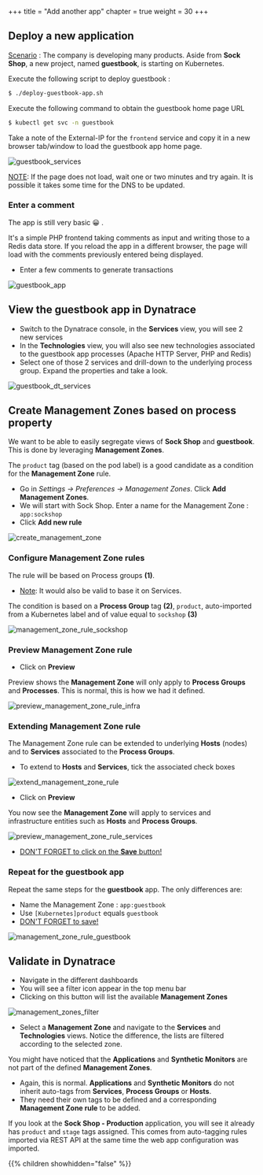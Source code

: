 +++
title = "Add another app"
chapter = true
weight = 30
+++

## Deploy a new application

<u>Scenario</u> : The company is developing many products. Aside from <b>Sock Shop</b>, a new project, named <b>guestbook</b>, is starting on Kubernetes.

Execute the following script to deploy guestbook :

```sh
$ ./deploy-guestbook-app.sh
```

Execute the following command to obtain the guestbook home page URL
```sh
$ kubectl get svc -n guestbook
```

Take a note of the External-IP for the `frontend` service and copy it in a new browser tab/window to load the guestbook app home page.

![guestbook_services](/images/guestbook_services.png)

<u>NOTE</u>: If the page does not load, wait one or two minutes and try again. It is possible it takes some time for the DNS to be updated.

### Enter a comment

The app is still very basic :grinning: . 

It's a simple PHP frontend taking comments as input and writing those to a Redis data store. If you reload the app in a different browser, the page will load with the comments previously entered being displayed.

- Enter a few comments to generate transactions

![guestbook_app](/images/guestbook_app.png)

## View the guestbook app in Dynatrace

- Switch to the Dynatrace console, in the <b>Services</b> view, you will see 2 new services
- In the <b>Technologies</b> view, you will also see new technologies associated to the guestbook app processes (Apache HTTP Server, PHP and Redis)
- Select one of those 2 services and drill-down to the underlying process group. Expand the properties and take a look.

![guestbook_dt_services](/images/guestbook_dt_services.png)

## Create Management Zones based on process property

We want to be able to easily segregate views of <b>Sock Shop</b> and <b>guestbook</b>. This is done by leveraging <b>Management Zones</b>. 

The `product` tag (based on the pod label) is a good candidate as a condition for the <b>Management Zone</b> rule.

- Go in <i>Settings -> Preferences -> Management Zones</i>. Click <b>Add Management Zones</b>.
- We will start with Sock Shop. Enter a name for the Management Zone : `app:sockshop`
- Click <b>Add new rule</b>

![create_management_zone](/images/create_management_zone_enter_name.png)

### Configure Management Zone rules

The rule will be based on Process groups <b>(1)</b>. 
- <u>Note</u>: It would also be valid to base it on Services.

The condition is based on a <b>Process Group</b> tag <b>(2)</b>, `product`, auto-imported from a Kubernetes label and of value equal to `sockshop` <b>(3)</b> 

![management_zone_rule_sockshop](/images/management_zone_rule_sockshop.png)

### Preview Management Zone rule

- Click on <b>Preview</b>
  
Preview shows the <b>Management Zone</b> will only apply to <b>Process Groups</b> and <b>Processes</b>. This is normal, this is how we had it defined.

![preview_management_zone_rule_infra](/images/preview_management_zone_rule_infra.png)

### Extending Management Zone rule

The Management Zone rule can be extended to underlying <b>Hosts</b> (nodes) and to <b>Services</b> associated to the <b>Process Groups</b>.

- To extend to <b>Hosts</b> and <b>Services</b>, tick the associated check boxes 

![extend_management_zone_rule](/images/extend_management_zone_rule.png)

- Click on <b>Preview</b>

You now see the <b>Management Zone</b> will apply to services and infrastructure entities such as <b>Hosts</b> and <b>Process Groups</b>.

![preview_management_zone_rule_services](/images/preview_management_zone_rule_services.png)

- <u>DON'T FORGET to click on the <b>Save</b> button!</u> 

### Repeat for the guestbook app

Repeat the same steps for the <b>guestbook</b> app. The only differences are: 

- Name the Management Zone : `app:guestbook`
- Use `[Kubernetes]product` equals `guestbook`
- <u>DON'T FORGET to save!</u> 

![management_zone_rule_guestbook](/images/management_zone_rule_guestbook.png)

## Validate in Dynatrace

- Navigate in the different dashboards
- You will see a filter icon appear in the top menu bar
- Clicking on this button will list the available <b>Management Zones</b> 

![management_zones_filter](/images/management_zones_filter.png)

- Select a <b>Management Zone</b> and navigate to the <b>Services</b> and <b>Technologies</b> views. Notice the difference, the lists are filtered according to the selected zone.

You might have noticed that the <b>Applications</b> and <b>Synthetic Monitors</b> are not part of the defined <b>Management Zones</b>. 

- Again, this is normal. <b>Applications</b> and <b>Synthetic Monitors</b> do not inherit auto-tags from <b>Services</b>, <b>Process Groups</b> or <b>Hosts</b>. 
- They need their own tags to be defined and a corresponding <b>Management Zone rule</b> to be added.

If you look at the <b>Sock Shop - Production</b> application, you will see it already has `product` and `stage` tags assigned. This comes from auto-tagging rules imported via REST API at the same time the web app configuration was imported.

{{% children showhidden="false" %}}
